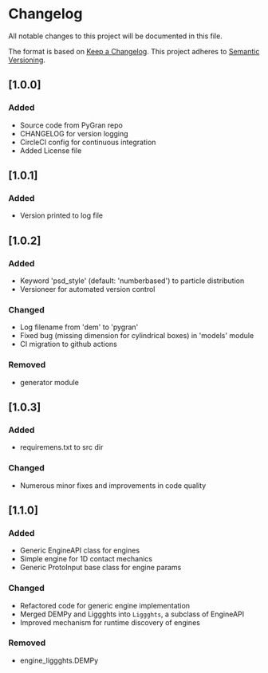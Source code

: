 # Changelog
All notable changes to this project will be documented in this file.

The format is based on [Keep a Changelog](https://keepachangelog.com/en/1.0.0/).
This project adheres to [Semantic Versioning](https://semver.org/spec/v2.0.0.html).


## [1.0.0]
### Added

- Source code from PyGran repo
- CHANGELOG for version logging
- CircleCI config for continuous integration
- Added License file

## [1.0.1]
### Added

- Version printed to log file

## [1.0.2]
### Added
- Keyword 'psd_style' (default: 'numberbased') to particle distribution
- Versioneer for automated version control

### Changed
- Log filename from 'dem' to 'pygran'
- Fixed bug (missing dimension for cylindrical boxes) in 'models' module 
- CI migration to github actions

### Removed
- generator module

## [1.0.3]
### Added
- requiremens.txt to src dir

### Changed
- Numerous minor fixes and improvements in code quality

## [1.1.0]
### Added
- Generic EngineAPI class for engines
- Simple engine for 1D contact mechanics
- Generic ProtoInput base class for engine params

### Changed
- Refactored code for generic engine implementation
- Merged DEMPy and Liggghts into `Liggghts`, a subclass of EngineAPI
- Improved mechanism for runtime discovery of engines

### Removed
- engine_liggghts.DEMPy
